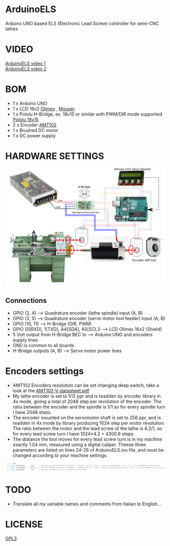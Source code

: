 # ArduinoELS
Arduino UNO based ELS (Electronic Lead Screw) controller for semi-CNC lathes

# VIDEO
[ArduinoELS video 1](https://www.youtube.com/watch?v=R2N3Vt5ZQ9w) <br>
[ArduinoELS video 2](https://www.youtube.com/watch?v=t7haTgEgzCQ)

# BOM
* 1 x Arduino UNO
* 1 x LCD 16x2 [Olimex](https://www.olimex.com/Products/Duino/Shields/SHIELD-LCD16x2/open-source-hardware) , [Mouser](https://www.mouser.it/ProductDetail/Olimex-Ltd/SHIELD-LCD-16X2?qs=J7x7253A5u648zrOBSewkA%3D%3D&gclid=Cj0KCQiAsoycBhC6ARIsAPPbeLu_jEffOB8IIknJeQpOPuHdUPCckwJhTo6h2fUdIXRL54KXZMR5NxMaAvVOEALw_wcB)
* 1 x Pololu H-Bridge, ex. 18v15 or similar with PWM/DIR mode supported [Pololu 18v15](https://www.pololu.com/product/755)
* 2 x Encoder [AMT102](https://www.digikey.it/it/products/detail/cui-devices/AMT102-V/827015)
* 1 x Brushed DC motor
* 1 x DC power supply

# HARDWARE SETTINGS
![ELS](web/ELS.png)

## Connections
* GPIO (2, 4) --> Quadrature encoder (lathe spindle) input (A, B)
* GPIO (3, 5) --> Quadrature encoder (servo motor tool feeder) input (A, B)
* GPIO (10, 11) --> H-Bridge (DIR, PWM)
* GPIO (0[RXD], 1[TXD], A4[SDA], A5[SCL]) --> LCD Olimex 16x2 (Shield)
* 5 Volt output from H-Bridge BEC to --> Arduino UNO and encoders supply lines
* GND is common to all boards
* H-Bridge outputs (A, B) --> Servo motor power lines 

# Encoders settings
* AMT102 Encoders resolution can be set changing deep switch, take a look at the  [AMT102-V-datasheet.pdf](web/AMT102-V-datasheet.pdf)
* My lathe encoder is set to 512 ppr and is readden by encoder library in 4x mode, giving a total of 2048 step per revolution of the encoder. The ratio between the encoder and the spindle is 1/1 so for every spindle turn I have 2048 steps.
* The encoder mounted on the servomotor shaft is set to 256 ppr, and is readden in 4x mode by library producing 1024 step per motor revolution. The ratio between the motor and the lead screw of the lathe is 4.2/1, so for every lead screw turn I have 1024*4.2 = 4300.8 steps.
* The distance the tool moves for every lead screw turn is in my machine exactly 1.04 mm, measured using a digital caliper.
Theese three parameters are listed on lines 24-26 of ArduinoELS.ino file, and must be changed according to your machine settings.

![Encoders config](web/encoder%20config.png)

# TODO
* Translate all my variable names and comments from Italian to English...


# LICENSE
[GPL3](LICENSE.md)


